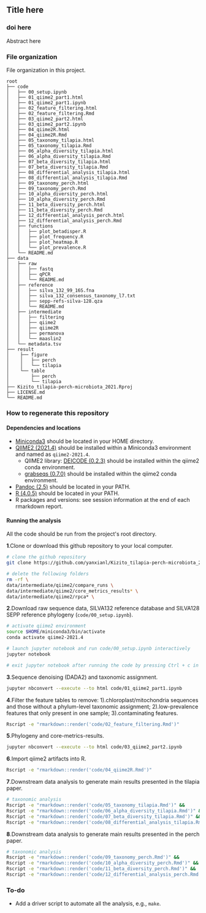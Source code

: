 ## Title here
### doi here

Abstract here 

### File organization

File organization in this project.
```
root
├── code
│   ├── 00_setup.ipynb
│   ├── 01_qiime2_part1.html
│   ├── 01_qiime2_part1.ipynb
│   ├── 02_feature_filtering.html
│   ├── 02_feature_filtering.Rmd
│   ├── 03_qiime2_part2.html
│   ├── 03_qiime2_part2.ipynb
│   ├── 04_qiime2R.html
│   ├── 04_qiime2R.Rmd
│   ├── 05_taxonomy_tilapia.html
│   ├── 05_taxonomy_tilapia.Rmd
│   ├── 06_alpha_diversity_tilapia.html
│   ├── 06_alpha_diversity_tilapia.Rmd
│   ├── 07_beta_diversity_tilapia.html
│   ├── 07_beta_diversity_tilapia.Rmd
│   ├── 08_differential_analysis_tilapia.html
│   ├── 08_differential_analysis_tilapia.Rmd
│   ├── 09_taxonomy_perch.html
│   ├── 09_taxonomy_perch.Rmd
│   ├── 10_alpha_diversity_perch.html
│   ├── 10_alpha_diversity_perch.Rmd
│   ├── 11_beta_diversity_perch.html
│   ├── 11_beta_diversity_perch.Rmd
│   ├── 12_differential_analysis_perch.html
│   ├── 12_differential_analysis_perch.Rmd
│   ├── functions
│   │   ├── plot_betadisper.R
│   │   ├── plot_frequency.R
│   │   ├── plot_heatmap.R
│   │   └── plot_prevalence.R
│   └── README.md
├── data
│   ├── raw
│   │   ├── fastq
│   │   ├── qPCR
│   │   └── README.md
│   ├── reference
│   │   ├── silva_132_99_16S.fna
│   │   ├── silva_132_consensus_taxonomy_l7.txt 
│   │   ├── sepp-refs-silva-128.qza 
│   │   └── README.md
│   ├── intermediate
│   │   ├── filtering
│   │   ├── qiime2 
│   │   ├── qiime2R 
│   │   ├── permanova
│   │   └── maaslin2
│   └── metadata.tsv
├── result
│    ├── figure
│    │   ├── perch
│    │   └── tilapia
│    └── table
│        ├── perch
│        └── tilapia
├── Kizito_tilapia-perch-microbiota_2021.Rproj
├── LICENSE.md
└── README.md
```

### How to regenerate this repository

#### Dependencies and locations

* [Miniconda3](https://docs.conda.io/en/latest/miniconda.html) should be located in your HOME directory.
* [QIIME2 (2021.4)](https://docs.qiime2.org/2021.4/) should be installed within a Miniconda3 environment and named as `qiime2-2021.4`.
  * QIIME2 library: [DEICODE (0.2.3)](https://library.qiime2.org/plugins/deicode/19/) should be installed within the qiime2 conda environment.
  * [grabseqs (0.7.0)](https://github.com/louiejtaylor/grabseqs) should be installed within the qiime2 conda environment.
* [Pandoc (2.5)](https://pandoc.org/index.html) should be located in your PATH.
* [R (4.0.5)](https://www.r-project.org/) should be located in your PATH.
* R packages and versions: see session information at the end of each rmarkdown report. 
  
#### Running the analysis

All the code should be run from the project's root directory.

**1**.Clone or download this github repository to your local computer.
```bash
# clone the github repository
git clone https://github.com/yanxianl/Kizito_tilapia-perch-microbiota_2021.git

# delete the following folders
rm -rf \ 
data/intermediate/qiime2/compare_runs \
data/intermediate/qiime2/core_metrics_results* \ 
data/intermediate/qiime2/rpca* \
```
**2**.Download raw sequence data, SILVA132 reference database and SILVA128 SEPP reference phylogeny (`code/00_setup.ipynb`).
```bash
# activate qiime2 environment
source $HOME/miniconda3/bin/activate
conda activate qiime2-2021.4

# launch jupyter notebook and run code/00_setup.ipynb interactively
jupyter notebook

# exit jupyter notebook after running the code by pressing Ctrl + c in the terminal
```
**3**.Sequence denoising (DADA2) and taxonomic assignment.
```bash
jupyter nbconvert --execute --to html code/01_qiime2_part1.ipynb
```
**4**.Filter the feature tables to remove: 1).chloroplast/mitochondria sequences and those without a phylum-level taxonomic assignment;
2).low-prevalence features that only present in one sample; 3).contaminating features.
```bash
Rscript -e "rmarkdown::render('code/02_feature_filtering.Rmd')"
```
**5**.Phylogeny and core-metrics-results.
```bash
jupyter nbconvert --execute --to html code/03_qiime2_part2.ipynb
```
**6**.Import qiime2 artifacts into R.
```bash
Rscript -e "rmarkdown::render('code/04_qiime2R.Rmd')"
```
**7**.Downstream data analysis to generate main results presented in the tilapia paper.
```bash
# taxonomic analysis
Rscript -e "rmarkdown::render('code/05_taxonomy_tilapia.Rmd')" &&
Rscript -e "rmarkdown::render('code/06_alpha_diversity_tilapia.Rmd')" &&
Rscript -e "rmarkdown::render('code/07_beta_diversity_tilapia.Rmd')" &&
Rscript -e "rmarkdown::render('code/08_differential_analysis_tilapia.Rmd')"
```
**8**.Downstream data analysis to generate main results presented in the perch paper.
```bash
# taxonomic analysis
Rscript -e "rmarkdown::render('code/09_taxonomy_perch.Rmd')" &&
Rscript -e "rmarkdown::render('code/10_alpha_diversity_perch.Rmd')" &&
Rscript -e "rmarkdown::render('code/11_beta_diversity_perch.Rmd')" &&
Rscript -e "rmarkdown::render('code/12_differential_analysis_perch.Rmd')"
```

### To-do 
* Add a driver script to automate all the analysis, e.g., `make`.
